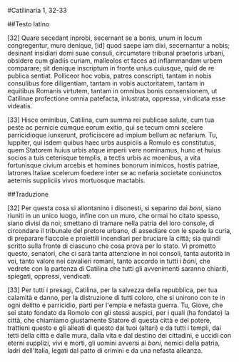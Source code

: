 #Catilinaria 1, 32-33

##Testo latino

[32] Quare secedant inprobi, secernant se a bonis, unum in locum congregentur, muro denique, [id] quod saepe iam dixi, secernantur a nobis; desinant insidiari domi suae consuli, circumstare tribunal praetoris urbani, obsidere cum gladiis curiam, malleolos et faces ad inflammandam urbem comparare; sit denique inscriptum in fronte unius cuiusque, quid de re publica sentiat. Polliceor hoc vobis, patres conscripti, tantam in nobis consulibus fore diligentiam, tantam in vobis auctoritatem, tantam in equitibus Romanis virtutem, tantam in omnibus bonis consensionem, ut Catilinae profectione omnia patefacta, inlustrata, oppressa, vindicata esse videatis.

[33] Hisce ominibus, Catilina, cum summa rei publicae salute, cum tua peste ac pernicie cumque eorum exitio, qui se tecum omni scelere parricidioque iunxerunt, proficiscere ad impium bellum ac nefarium. Tu, Iuppiter, qui isdem quibus haec urbs auspiciis a Romulo es constitutus, quem Statorem huius urbis atque imperii vere nominamus, hunc et huius socios a tuis ceterisque templis, a tectis urbis ac moenibus, a vita fortunisque civium arcebis et homines bonorum inimicos, hostis patriae, latrones Italiae scelerum foedere inter se ac nefaria societate coniunctos aeternis suppliciis vivos mortuosque mactabis.

##Traduzione

[32] Per questa cosa si allontanino i disonesti, si separino dai *boni*, siano riuniti in un unico luogo, infine con un muro, che ormai ho citato spesso, siano divisi da noi; smettano di tramare nella patria del loro console, di circondare il tribunale del pretore urbano, di assediare con le spade la curia, di preparare fiaccole e proiettili incendiari per bruciare la città; sia quindi scritto sulla fronte di ciascuno che cosa prova per lo stato. Vi prometto questo, senatori, che ci sarà tanta attenzione in noi consoli, tanta autorità in voi, tanto valore nei cavalieri romani, tanto accordo in tutti i *boni*, che vedrete con la partenza di Catilina che tutti gli avvenimenti saranno chiariti, spiegati, oppressi, vendicati.

[33] Per tutti i presagi, Catilina, per la salvezza della repubblica, per tua calamità e danno, per la distruzione di tutti coloro, che si unirono con te in ogni delitto e parricidio, parti per l'empia e nefasta guerra. Tu, Giove, che sei stato fondato da Romolo con gli stessi auspici, per i quali (ha fondato) la città, che chiamiamo giustamente Statore di questa città e del potere, trattieni questo e gli alleati di questo dai tuoi (altari) e da tutti i templi, dai tetti della città e dalle mura, dalla vita e dal destino dei cittadini, e uccidi con eterni supplizi, vivi e morti, gli uomini avversi ai *boni*, nemici della patria, ladri dell'Italia, legati dal patto di crimini e da una nefasta alleanza.
